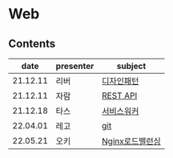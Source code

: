 # Web

## Contents

| date     | presenter | subject       |
| -------- | --------- | ------------- |
|21.12.11|리버     |[디자인패턴](./synchronization.md)|
|21.12.11|자람   |[REST API](REST-API.md)|
| 21.12.18| 타스      | [서비스워커](%EC%84%9C%EB%B9%84%EC%8A%A4%EC%9B%8C%EC%BB%A4.md) |
| 22.04.01| 레고       | [git](about_git.md) |
| 22.05.21 | 오키      | [Nginx로드밸런싱](./Nginx%20%EB%A1%9C%EB%93%9C%EB%B0%B8%EB%9F%B0%EC%8B%B1.md) |
